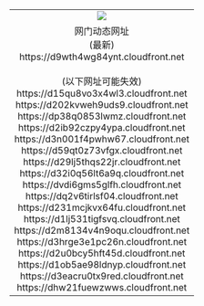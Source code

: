 ﻿<table>
  <tr></tr>
  <tr><td colspan=2 align=center><img src="https://d9wth4wg84ynt.cloudfront.net/Up/oGate.jpg" /></td></tr>
  <tr><td colspan=2 align=center>网门动态网址<br/>(最新)
<br>https://d9wth4wg84ynt.cloudfront.net
<br/><br/>(以下网址可能失效)
<br>https://d15qu8vo3x4wl3.cloudfront.net
<br>https://d202kvweh9uds9.cloudfront.net
<br>https://dp38q0853lwmz.cloudfront.net
<br>https://d2ib92czpy4ypa.cloudfront.net
<br>https://d3n001f4pwhw67.cloudfront.net
<br>https://d59qt0z73vfgx.cloudfront.net
<br>https://d29lj5thqs22jr.cloudfront.net
<br>https://d32i0q56lt6a9q.cloudfront.net
<br>https://dvdi6gms5glfh.cloudfront.net
<br>https://dq2v6tirlsf04.cloudfront.net
<br>https://d231mcjkvx64fu.cloudfront.net
<br>https://d1lj531tigfsvq.cloudfront.net
<br>https://d2m8134v4n9oqu.cloudfront.net
<br>https://d3hrge3e1pc26n.cloudfront.net
<br>https://d2u0bcy5hft45d.cloudfront.net
<br>https://d1ob5ae98ldnyp.cloudfront.net
<br>https://d3eacru0tx9red.cloudfront.net
<br>https://dhw21fuewzwws.cloudfront.net
    </td>
  </tr>
</table>
